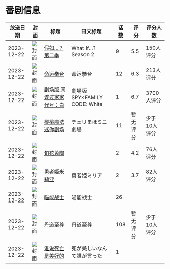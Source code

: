 # 番剧信息

|放送日期|封面|标题|日文标题|话数|评分|评分人数|
|---|---|---|---|---|---|---|
|2023-12-22|![封面](https://lain.bgm.tv/pic/cover/c/99/1c/345972_LoPD8.jpg)|[假如…？ 第二季](https://bangumi.tv/subject/345972)|What If...? Season 2|9|5.5|150人评分|
|2023-12-22|![封面](https://lain.bgm.tv/pic/cover/c/0b/aa/358565_iCKzs.jpg)|[命运拳台](https://bangumi.tv/subject/358565)|命运拳台|12|6.3|213人评分|
|2023-12-22|![封面](https://lain.bgm.tv/pic/cover/c/ec/82/411428_xwKKP.jpg)|[剧场版 间谍过家家 代号：白](https://bangumi.tv/subject/411428)|劇場版 SPY×FAMILY CODE: White|1|6.7|3700人评分|
|2023-12-22|![封面](https://lain.bgm.tv/pic/cover/c/c2/8d/454449_iRrre.jpg)|[樱桃魔法迷你剧场](https://bangumi.tv/subject/454449)|チェリまほミニ劇場|11|暂无评分|少于10人评分|
|2023-12-22|![封面](https://bangumi.tv/img/no_icon_subject.png)|[旬花蒐陶](https://bangumi.tv/subject/456600)||2|4.2|76人评分|
|2023-12-22|![封面](https://bangumi.tv/img/no_icon_subject.png)|[勇者姬米莉亚](https://bangumi.tv/subject/457954)|勇者姫ミリア|2|3.7|82人评分|
|2023-12-22|![封面](https://lain.bgm.tv/pic/cover/c/cc/e4/470278_y17Sn.jpg)|[喵能战士](https://bangumi.tv/subject/470278)|喵能战士|26|||
|2023-12-22|![封面](https://lain.bgm.tv/pic/cover/c/55/1f/471058_NjjJ5.jpg)|[丹道至尊](https://bangumi.tv/subject/471058)|丹道至尊|108|暂无评分|少于10人评分|
|2023-12-22|![封面](https://lain.bgm.tv/pic/cover/c/0b/db/500050_QGjI6.jpg)|[谁说死亡是美好的](https://bangumi.tv/subject/500050)|死が美しいなんて誰が言った|1|||
